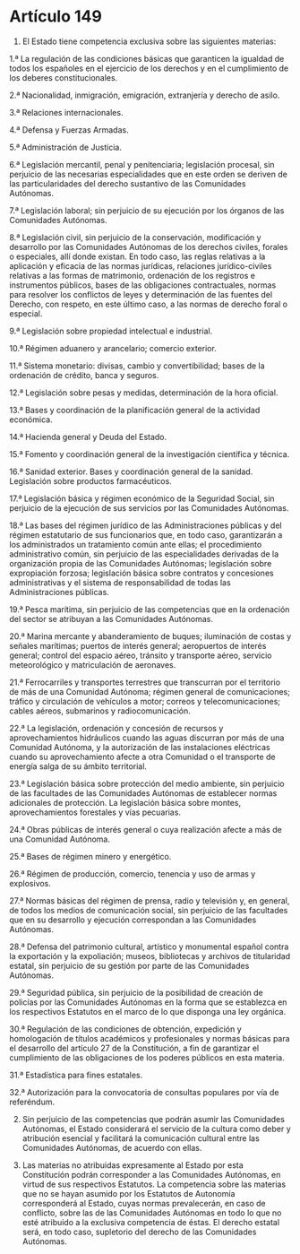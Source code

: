 # Artículo 149

1. El Estado tiene competencia exclusiva sobre las siguientes materias:

1.ª La regulación de las condiciones básicas que garanticen la igualdad de todos los españoles en el ejercicio de los derechos y en el cumplimiento de los deberes constitucionales.

2.ª Nacionalidad, inmigración, emigración, extranjería y derecho de asilo.

3.ª Relaciones internacionales.

4.ª Defensa y Fuerzas Armadas.

5.ª Administración de Justicia.

6.ª Legislación mercantil, penal y penitenciaria; legislación procesal, sin perjuicio de las necesarias especialidades que en este orden se deriven de las particularidades del derecho sustantivo de las Comunidades Autónomas.

7.ª Legislación laboral; sin perjuicio de su ejecución por los órganos de las Comunidades Autónomas.

8.ª Legislación civil, sin perjuicio de la conservación, modificación y desarrollo por las Comunidades Autónomas de los derechos civiles, forales o especiales, allí donde existan. En todo caso, las reglas relativas a la aplicación y eficacia de las normas jurídicas, relaciones jurídico-civiles relativas a las formas de matrimonio, ordenación de los registros e instrumentos públicos, bases de las obligaciones contractuales, normas para resolver los conflictos de leyes y determinación de las fuentes del Derecho, con respeto, en este último caso, a las normas de derecho foral o especial.

9.ª Legislación sobre propiedad intelectual e industrial.

10.ª Régimen aduanero y arancelario; comercio exterior.

11.ª Sistema monetario: divisas, cambio y convertibilidad; bases de la ordenación de crédito, banca y seguros.

12.ª Legislación sobre pesas y medidas, determinación de la hora oficial.

13.ª Bases y coordinación de la planificación general de la actividad económica.

14.ª Hacienda general y Deuda del Estado.

15.ª Fomento y coordinación general de la investigación científica y técnica.

16.ª Sanidad exterior. Bases y coordinación general de la sanidad. Legislación sobre productos farmacéuticos.

17.ª Legislación básica y régimen económico de la Seguridad Social, sin perjuicio de la ejecución de sus servicios por las Comunidades Autónomas.

18.ª Las bases del régimen jurídico de las Administraciones públicas y del régimen estatutario de sus funcionarios que, en todo caso, garantizarán a los administrados un tratamiento común ante ellas; el procedimiento administrativo común, sin perjuicio de las especialidades derivadas de la organización propia de las Comunidades Autónomas; legislación sobre expropiación forzosa; legislación básica sobre contratos y concesiones administrativas y el sistema de responsabilidad de todas las Administraciones públicas.

19.ª Pesca marítima, sin perjuicio de las competencias que en la ordenación del sector se atribuyan a las Comunidades Autónomas.

20.ª Marina mercante y abanderamiento de buques; iluminación de costas y señales marítimas; puertos de interés general; aeropuertos de interés general; control del espacio aéreo, tránsito y transporte aéreo, servicio meteorológico y matriculación de aeronaves.

21.ª Ferrocarriles y transportes terrestres que transcurran por el territorio de más de una Comunidad Autónoma; régimen general de comunicaciones; tráfico y circulación de vehículos a motor; correos y telecomunicaciones; cables aéreos, submarinos y radiocomunicación.

22.ª La legislación, ordenación y concesión de recursos y aprovechamientos hidráulicos cuando las aguas discurran por más de una Comunidad Autónoma, y la autorización de las instalaciones eléctricas cuando su aprovechamiento afecte a otra Comunidad o el transporte de energía salga de su ámbito territorial.

23.ª Legislación básica sobre protección del medio ambiente, sin perjuicio de las facultades de las Comunidades Autónomas de establecer normas adicionales de protección. La legislación básica sobre montes, aprovechamientos forestales y vías pecuarias.

24.ª Obras públicas de interés general o cuya realización afecte a más de una Comunidad Autónoma.

25.ª Bases de régimen minero y energético.

26.ª Régimen de producción, comercio, tenencia y uso de armas y explosivos.

27.ª Normas básicas del régimen de prensa, radio y televisión y, en general, de todos los medios de comunicación social, sin perjuicio de las facultades que en su desarrollo y ejecución correspondan a las Comunidades Autónomas.

28.ª Defensa del patrimonio cultural, artístico y monumental español contra la exportación y la expoliación; museos, bibliotecas y archivos de titularidad estatal, sin perjuicio de su gestión por parte de las Comunidades Autónomas.

29.ª Seguridad pública, sin perjuicio de la posibilidad de creación de policías por las Comunidades Autónomas en la forma que se establezca en los respectivos Estatutos en el marco de lo que disponga una ley orgánica.

30.ª Regulación de las condiciones de obtención, expedición y homologación de títulos académicos y profesionales y normas básicas para el desarrollo del artículo 27 de la Constitución, a fin de garantizar el cumplimiento de las obligaciones de los poderes públicos en esta materia.

31.ª Estadística para fines estatales.

32.ª Autorización para la convocatoria de consultas populares por vía de referéndum.

2. Sin perjuicio de las competencias que podrán asumir las Comunidades Autónomas, el Estado considerará el servicio de la cultura como deber y atribución esencial y facilitará la comunicación cultural entre las Comunidades Autónomas, de acuerdo con ellas.

3. Las materias no atribuidas expresamente al Estado por esta Constitución podrán corresponder a las Comunidades Autónomas, en virtud de sus respectivos Estatutos. La competencia sobre las materias que no se hayan asumido por los Estatutos de Autonomía corresponderá al Estado, cuyas normas prevalecerán, en caso de conflicto, sobre las de las Comunidades Autónomas en todo lo que no esté atribuido a la exclusiva competencia de éstas. El derecho estatal será, en todo caso, supletorio del derecho de las Comunidades Autónomas.
